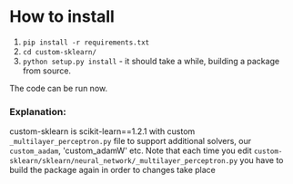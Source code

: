 # How to install
1. `pip install -r requirements.txt`
2. `cd custom-sklearn/`
3. `python setup.py install` - it should take a while, building a package from source.

The code can be run now.

### Explanation:
custom-sklearn is scikit-learn==1.2.1 with custom `_multilayer_perceptron.py`
file to support additional solvers, our `custom_aadam`, 'custom_adamW' etc.
Note that each time you edit `custom-sklearn/sklearn/neural_network/_multilayer_perceptron.py` 
you have to build the package again in order to changes take place 
